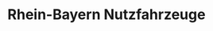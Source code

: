 ---
title: "Rhein-Bayern Nutzfahrzeuge"
url: /kaufbeuren/rhein-bayern-nutzfahrzeuge/
shop: Autowerkstatt
---
